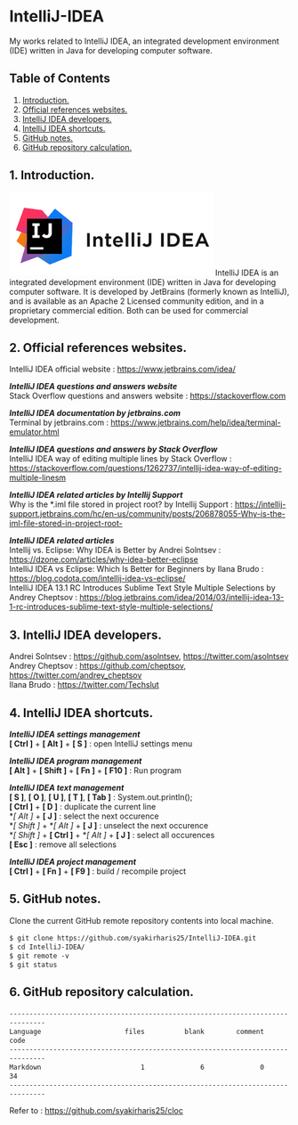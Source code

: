 # IntelliJ-IDEA
My works related to IntelliJ IDEA, an integrated development environment (IDE) written in Java for developing computer software.

## Table of Contents
1. [Introduction.](#introduction)
2. [Official references websites.](#references)
3. [IntelliJ IDEA developers.](#developers)
4. [IntelliJ IDEA shortcuts.](#shortcuts)
5. [GitHub notes.](#github)
6. [GitHub repository calculation.](#calculation)

<a name="introduction"></a>
## 1. Introduction.
<img src="IntelliJ.png" height="150">
IntelliJ IDEA is an integrated development environment (IDE) written in Java for developing computer software. It is developed by JetBrains (formerly known as IntelliJ), and is available as an Apache 2 Licensed community edition, and in a proprietary commercial edition. Both can be used for commercial development.

<a name="references"></a>
## 2. Official references websites.
IntelliJ IDEA official website : https://www.jetbrains.com/idea/ <br />

**_IntelliJ IDEA questions and answers website_** <br />
Stack Overflow questions and answers website : https://stackoverflow.com <br />

**_IntelliJ IDEA documentation by jetbrains.com_** <br />
Terminal by jetbrains.com : https://www.jetbrains.com/help/idea/terminal-emulator.html <br />

**_IntelliJ IDEA questions and answers by Stack Overflow_** <br />
IntelliJ IDEA way of editing multiple lines by Stack Overflow : https://stackoverflow.com/questions/1262737/intellij-idea-way-of-editing-multiple-linesm <br />

**_IntelliJ IDEA related articles by Intellij Support_** <br />
Why is the *.iml file stored in project root? by Intellij Support : https://intellij-support.jetbrains.com/hc/en-us/community/posts/206878055-Why-is-the-iml-file-stored-in-project-root- <br />

**_IntelliJ IDEA related articles_** <br />
Intellij vs. Eclipse: Why IDEA is Better by Andrei Solntsev : https://dzone.com/articles/why-idea-better-eclipse <br />
IntelliJ IDEA vs Eclipse: Which Is Better for Beginners by Ilana Brudo : https://blog.codota.com/intellij-idea-vs-eclipse/ <br />
IntelliJ IDEA 13.1 RC Introduces Sublime Text Style Multiple Selections by Andrey Cheptsov : https://blog.jetbrains.com/idea/2014/03/intellij-idea-13-1-rc-introduces-sublime-text-style-multiple-selections/ <br />

<a name="developers"></a>
## 3. IntelliJ IDEA developers.
Andrei Solntsev : https://github.com/asolntsev, https://twitter.com/asolntsev <br />
Andrey Cheptsov : https://github.com/cheptsov, https://twitter.com/andrey_cheptsov <br />
Ilana Brudo : https://twitter.com/Techslut <br />

<a name="shortcuts"></a>
## 4. IntelliJ IDEA shortcuts.

**_IntelliJ IDEA settings management_** <br />
**[ Ctrl ]** + **[ Alt ]** + **[ S ]** : open IntelliJ settings menu

**_IntelliJ IDEA program management_** <br />
**[ Alt ]** + **[ Shift ]** + **[ Fn ]** + **[ F10 ]** : Run program <br />

**_IntelliJ IDEA text management_** <br />
**[ S ]**, **[ O ]**, **[ U ]**, **[ T ]**, **[ Tab ]** : System.out.println(); <br />
**[ Ctrl ]** + **[ D ]** : duplicate the current line <br />
**[ Alt ]* + **[ J ]** : select the next occurence <br />
**[ Shift ]* + **[ Alt ]* + **[ J ]** : unselect the next occurence <br />
**[ Shift ]* + **[ Ctrl ]** + **[ Alt ]* + **[ J ]** : select all occurences <br />
**[ Esc ]** : remove all selections

**_IntelliJ IDEA project management_** <br />
**[ Ctrl ]** + **[ Fn ]** + **[ F9 ]** : build / recompile project

<a name="github"></a>
## 5. GitHub notes.
Clone the current GitHub remote repository contents into local machine.
```
$ git clone https://github.com/syakirharis25/IntelliJ-IDEA.git
$ cd IntelliJ-IDEA/
$ git remote -v
$ git status
```

<a name="calculation"></a>
## 6. GitHub repository calculation.
```
-------------------------------------------------------------------------------
Language                     files          blank        comment           code
-------------------------------------------------------------------------------
Markdown                         1              6              0             34
-------------------------------------------------------------------------------
```
Refer to : https://github.com/syakirharis25/cloc
